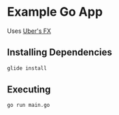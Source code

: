 # Example Go App

Uses [Uber's FX](https://github.com/uber-go/fx)

## Installing Dependencies

```sh
glide install
```

## Executing

```sh
go run main.go
```
